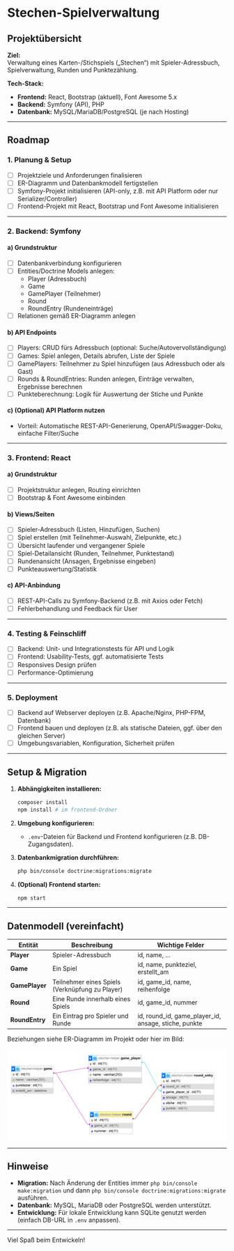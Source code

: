 # Stechen-Spielverwaltung

## Projektübersicht

**Ziel:**  
Verwaltung eines Karten-/Stichspiels („Stechen“) mit Spieler-Adressbuch, Spielverwaltung, Runden und Punktezählung.

**Tech-Stack:**
- **Frontend:** React, Bootstrap (aktuell), Font Awesome 5.x
- **Backend:** Symfony (API), PHP
- **Datenbank:** MySQL/MariaDB/PostgreSQL (je nach Hosting)

---

## Roadmap

### 1. Planung & Setup

- [ ] Projektziele und Anforderungen finalisieren
- [ ] ER-Diagramm und Datenbankmodell fertigstellen
- [ ] Symfony-Projekt initialisieren (API-only, z.B. mit API Platform oder nur Serializer/Controller)
- [ ] Frontend-Projekt mit React, Bootstrap und Font Awesome initialisieren

---

### 2. Backend: Symfony

#### a) Grundstruktur

- [ ] Datenbankverbindung konfigurieren
- [ ] Entities/Doctrine Models anlegen:
    - Player (Adressbuch)
    - Game
    - GamePlayer (Teilnehmer)
    - Round
    - RoundEntry (Rundeneinträge)
- [ ] Relationen gemäß ER-Diagramm anlegen

#### b) API Endpoints

- [ ] Players: CRUD fürs Adressbuch (optional: Suche/Autovervollständigung)
- [ ] Games: Spiel anlegen, Details abrufen, Liste der Spiele
- [ ] GamePlayers: Teilnehmer zu Spiel hinzufügen (aus Adressbuch oder als Gast)
- [ ] Rounds & RoundEntries: Runden anlegen, Einträge verwalten, Ergebnisse berechnen
- [ ] Punkteberechnung: Logik für Auswertung der Stiche und Punkte

#### c) (Optional) API Platform nutzen

- Vorteil: Automatische REST-API-Generierung, OpenAPI/Swagger-Doku, einfache Filter/Suche

---

### 3. Frontend: React

#### a) Grundstruktur

- [ ] Projektstruktur anlegen, Routing einrichten
- [ ] Bootstrap & Font Awesome einbinden

#### b) Views/Seiten

- [ ] Spieler-Adressbuch (Listen, Hinzufügen, Suchen)
- [ ] Spiel erstellen (mit Teilnehmer-Auswahl, Zielpunkte, etc.)
- [ ] Übersicht laufender und vergangener Spiele
- [ ] Spiel-Detailansicht (Runden, Teilnehmer, Punktestand)
- [ ] Rundenansicht (Ansagen, Ergebnisse eingeben)
- [ ] Punkteauswertung/Statistik

#### c) API-Anbindung

- [ ] REST-API-Calls zu Symfony-Backend (z.B. mit Axios oder Fetch)
- [ ] Fehlerbehandlung und Feedback für User

---

### 4. Testing & Feinschliff

- [ ] Backend: Unit- und Integrationstests für API und Logik
- [ ] Frontend: Usability-Tests, ggf. automatisierte Tests
- [ ] Responsives Design prüfen
- [ ] Performance-Optimierung

---

### 5. Deployment

- [ ] Backend auf Webserver deployen (z.B. Apache/Nginx, PHP-FPM, Datenbank)
- [ ] Frontend bauen und deployen (z.B. als statische Dateien, ggf. über den gleichen Server)
- [ ] Umgebungsvariablen, Konfiguration, Sicherheit prüfen

---

## Setup & Migration

1. **Abhängigkeiten installieren:**
    ```bash
    composer install
    npm install # im frontend-Ordner
    ```

2. **Umgebung konfigurieren:**
    - `.env`-Dateien für Backend und Frontend konfigurieren (z.B. DB-Zugangsdaten).

3. **Datenbankmigration durchführen:**
    ```bash
    php bin/console doctrine:migrations:migrate
    ```

4. **(Optional) Frontend starten:**
    ```bash
    npm start
    ```

---

## Datenmodell (vereinfacht)

| Entität      | Beschreibung                                         | Wichtige Felder                          |
|--------------|------------------------------------------------------|------------------------------------------|
| **Player**   | Spieler-Adressbuch                                   | id, name, ...                            |
| **Game**     | Ein Spiel                                            | id, name, punkteziel, erstellt_am        |
| **GamePlayer** | Teilnehmer eines Spiels (Verknüpfung zu Player)    | id, game_id, name, reihenfolge           |
| **Round**    | Eine Runde innerhalb eines Spiels                    | id, game_id, nummer                      |
| **RoundEntry** | Ein Eintrag pro Spieler und Runde                  | id, round_id, game_player_id, ansage, stiche, punkte |

Beziehungen siehe ER-Diagramm im Projekt oder hier im Bild:

![ER Diagramm](docs/ER-Diagramm.jpg)

---

## Hinweise

- **Migration:** Nach Änderung der Entities immer `php bin/console make:migration` und dann `php bin/console doctrine:migrations:migrate` ausführen.
- **Datenbank:** MySQL, MariaDB oder PostgreSQL werden unterstützt.
- **Entwicklung:** Für lokale Entwicklung kann SQLite genutzt werden (einfach DB-URL in `.env` anpassen).

---

Viel Spaß beim Entwickeln!
